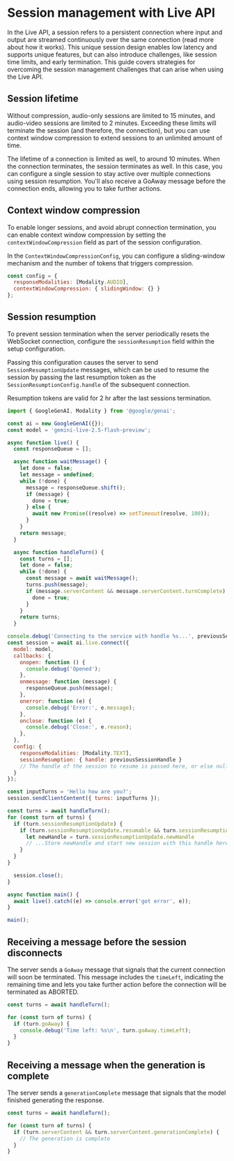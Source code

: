 # Session management with Live API

In the Live API, a session refers to a persistent connection where input and output are streamed continuously over the same connection (read more about how it works). This unique session design enables low latency and supports unique features, but can also introduce challenges, like session time limits, and early termination. This guide covers strategies for overcoming the session management challenges that can arise when using the Live API.

## Session lifetime

Without compression, audio-only sessions are limited to 15 minutes, and audio-video sessions are limited to 2 minutes. Exceeding these limits will terminate the session (and therefore, the connection), but you can use context window compression to extend sessions to an unlimited amount of time.

The lifetime of a connection is limited as well, to around 10 minutes. When the connection terminates, the session terminates as well. In this case, you can configure a single session to stay active over multiple connections using session resumption. You'll also receive a GoAway message before the connection ends, allowing you to take further actions.

## Context window compression

To enable longer sessions, and avoid abrupt connection termination, you can enable context window compression by setting the `contextWindowCompression` field as part of the session configuration.

In the `ContextWindowCompressionConfig`, you can configure a sliding-window mechanism and the number of tokens that triggers compression.

```javascript
const config = {
  responseModalities: [Modality.AUDIO],
  contextWindowCompression: { slidingWindow: {} }
};
```

## Session resumption

To prevent session termination when the server periodically resets the WebSocket connection, configure the `sessionResumption` field within the setup configuration.

Passing this configuration causes the server to send `SessionResumptionUpdate` messages, which can be used to resume the session by passing the last resumption token as the `SessionResumptionConfig.handle` of the subsequent connection.

Resumption tokens are valid for 2 hr after the last sessions termination.

```javascript
import { GoogleGenAI, Modality } from '@google/genai';

const ai = new GoogleGenAI({});
const model = 'gemini-live-2.5-flash-preview';

async function live() {
  const responseQueue = [];

  async function waitMessage() {
    let done = false;
    let message = undefined;
    while (!done) {
      message = responseQueue.shift();
      if (message) {
        done = true;
      } else {
        await new Promise((resolve) => setTimeout(resolve, 100));
      }
    }
    return message;
  }

  async function handleTurn() {
    const turns = [];
    let done = false;
    while (!done) {
      const message = await waitMessage();
      turns.push(message);
      if (message.serverContent && message.serverContent.turnComplete) {
        done = true;
      }
    }
    return turns;
  }

console.debug('Connecting to the service with handle %s...', previousSessionHandle)
const session = await ai.live.connect({
  model: model,
  callbacks: {
    onopen: function () {
      console.debug('Opened');
    },
    onmessage: function (message) {
      responseQueue.push(message);
    },
    onerror: function (e) {
      console.debug('Error:', e.message);
    },
    onclose: function (e) {
      console.debug('Close:', e.reason);
    },
  },
  config: {
    responseModalities: [Modality.TEXT],
    sessionResumption: { handle: previousSessionHandle }
    // The handle of the session to resume is passed here, or else null to start a new session.
  }
});

const inputTurns = 'Hello how are you?';
session.sendClientContent({ turns: inputTurns });

const turns = await handleTurn();
for (const turn of turns) {
  if (turn.sessionResumptionUpdate) {
    if (turn.sessionResumptionUpdate.resumable && turn.sessionResumptionUpdate.newHandle) {
      let newHandle = turn.sessionResumptionUpdate.newHandle
      // ...Store newHandle and start new session with this handle here
    }
  }
}

  session.close();
}

async function main() {
  await live().catch((e) => console.error('got error', e));
}

main();
```

## Receiving a message before the session disconnects

The server sends a `GoAway` message that signals that the current connection will soon be terminated. This message includes the `timeLeft`, indicating the remaining time and lets you take further action before the connection will be terminated as ABORTED.

```javascript
const turns = await handleTurn();

for (const turn of turns) {
  if (turn.goAway) {
    console.debug('Time left: %s\n', turn.goAway.timeLeft);
  }
}
```

## Receiving a message when the generation is complete

The server sends a `generationComplete` message that signals that the model finished generating the response.

```javascript
const turns = await handleTurn();

for (const turn of turns) {
  if (turn.serverContent && turn.serverContent.generationComplete) {
    // The generation is complete
  }
}